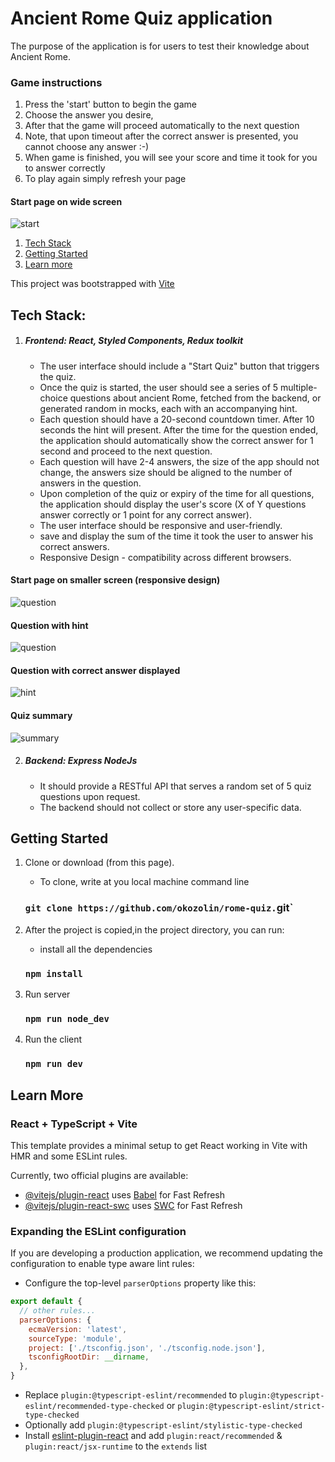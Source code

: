# Ancient Rome Quiz application
The purpose of the application is for users to test their knowledge about Ancient Rome.

### Game instructions
1. Press the 'start' button to begin the game
2. Choose the answer you desire, 
3. After that the game will proceed automatically to the next question
4. Note, that upon timeout after the correct answer is presented, you cannot choose any answer :-)
5. When game is finished, you will see your score and time it took for you to answer correctly
6. To play again simply refresh your page

#### Start page on wide screen
![start](app1.png)

1. [Tech Stack](#stack)
2. [Getting Started](#run)
3. [Learn more](#Vite)

This project was bootstrapped with [Vite](#Vite)

## <a id="stack"></a> Tech Stack:
1. ##### Frontend: React, Styled Components, Redux toolkit

   * The user interface should include a "Start Quiz" button that triggers the quiz.
   * Once the quiz is started, the user should see a series of 5 multiple-choice questions about ancient Rome, fetched from the backend, or generated random in mocks, each with an accompanying hint.
   * Each question should have a 20-second countdown timer. After 10 seconds the hint will present. After the time for the question ended, the application should automatically show the correct answer for 1 second and proceed to the next question.
   * Each question will have 2-4 answers, the size of the app should not change, the answers size should be aligned to the number of answers in the question.
   * Upon completion of the quiz or expiry of the time for all questions, the application should display the user's score (X of Y questions answer correctly or 1 point for any correct answer).
   * The user interface should be responsive and user-friendly.
   * save and display the sum of the time it took the user to answer his correct answers. 
   * Responsive Design - compatibility across different browsers.

#### Start page on smaller screen (responsive design)
![question](app2.png)
#### Question with hint
![question](app3.png)
#### Question with correct answer displayed
![hint](app4.png)
#### Quiz summary
![summary](app5.png)

2. ##### Backend: Express NodeJs

   * It should provide a RESTful API that serves a random set of 5 quiz questions upon request.
   * The backend should not collect or store any user-specific data.


## <a id="run"></a> Getting Started
1. Clone or download (from this page). 
   * To clone, write at you local machine command line

   ### `git clone https://github.com/okozolin/rome-quiz.`git`

2. After the project is copied,in the project directory, you can run: 
   * install all the dependencies
   ### `npm install`
3. Run server
   ### `npm run node_dev`
4. Run the client
   ### `npm run dev`


## <a id="Vite"></a> Learn More

### React + TypeScript + Vite 

This template provides a minimal setup to get React working in Vite with HMR and some ESLint rules.

Currently, two official plugins are available:

- [@vitejs/plugin-react](https://github.com/vitejs/vite-plugin-react/blob/main/packages/plugin-react/README.md) uses [Babel](https://babeljs.io/) for Fast Refresh
- [@vitejs/plugin-react-swc](https://github.com/vitejs/vite-plugin-react-swc) uses [SWC](https://swc.rs/) for Fast Refresh

### Expanding the ESLint configuration

If you are developing a production application, we recommend updating the configuration to enable type aware lint rules:

- Configure the top-level `parserOptions` property like this:

```js
export default {
  // other rules...
  parserOptions: {
    ecmaVersion: 'latest',
    sourceType: 'module',
    project: ['./tsconfig.json', './tsconfig.node.json'],
    tsconfigRootDir: __dirname,
  },
}
```

- Replace `plugin:@typescript-eslint/recommended` to `plugin:@typescript-eslint/recommended-type-checked` or `plugin:@typescript-eslint/strict-type-checked`
- Optionally add `plugin:@typescript-eslint/stylistic-type-checked`
- Install [eslint-plugin-react](https://github.com/jsx-eslint/eslint-plugin-react) and add `plugin:react/recommended` & `plugin:react/jsx-runtime` to the `extends` list
